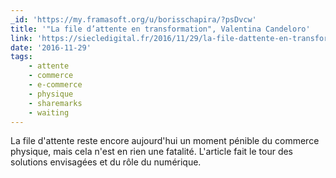 ```yaml
---
_id: 'https://my.framasoft.org/u/borisschapira/?psDvcw'
title: '"La file d’attente en transformation", Valentina Candeloro'
link: 'https://siecledigital.fr/2016/11/29/la-file-dattente-en-transformation/'
date: '2016-11-29'
tags:
    - attente
    - commerce
    - e-commerce
    - physique
    - sharemarks
    - waiting
---
```


<div class="markdown"><p>La file d'attente reste encore aujourd'hui un moment pénible du commerce physique, mais cela n'est en rien une fatalité. L'article fait le tour des solutions envisagées et du rôle du numérique.
</p></div>
